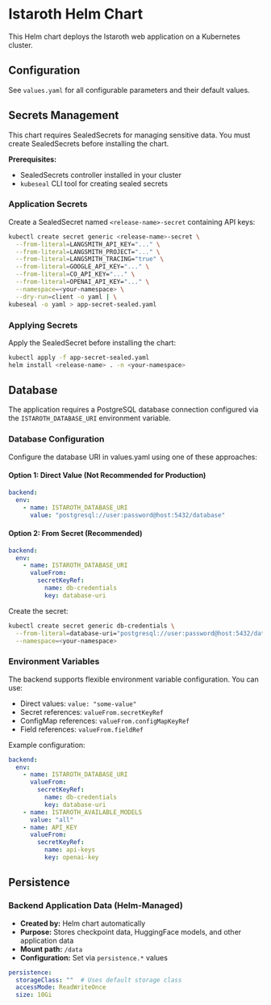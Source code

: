 # Istaroth Helm Chart

This Helm chart deploys the Istaroth web application on a Kubernetes cluster.

## Configuration

See `values.yaml` for all configurable parameters and their default values.

## Secrets Management

This chart requires SealedSecrets for managing sensitive data. You must create SealedSecrets before installing the chart.

**Prerequisites:**
- SealedSecrets controller installed in your cluster
- `kubeseal` CLI tool for creating sealed secrets

### Application Secrets

Create a SealedSecret named `<release-name>-secret` containing API keys:

```bash
kubectl create secret generic <release-name>-secret \
  --from-literal=LANGSMITH_API_KEY="..." \
  --from-literal=LANGSMITH_PROJECT="..." \
  --from-literal=LANGSMITH_TRACING="true" \
  --from-literal=GOOGLE_API_KEY="..." \
  --from-literal=CO_API_KEY="..." \
  --from-literal=OPENAI_API_KEY="..." \
  --namespace=<your-namespace> \
  --dry-run=client -o yaml | \
kubeseal -o yaml > app-secret-sealed.yaml
```

### Applying Secrets

Apply the SealedSecret before installing the chart:

```bash
kubectl apply -f app-secret-sealed.yaml
helm install <release-name> . -n <your-namespace>
```

## Database

The application requires a PostgreSQL database connection configured via the `ISTAROTH_DATABASE_URI` environment variable.

### Database Configuration

Configure the database URI in values.yaml using one of these approaches:

#### Option 1: Direct Value (Not Recommended for Production)
```yaml
backend:
  env:
    - name: ISTAROTH_DATABASE_URI
      value: "postgresql://user:password@host:5432/database"
```

#### Option 2: From Secret (Recommended)
```yaml
backend:
  env:
    - name: ISTAROTH_DATABASE_URI
      valueFrom:
        secretKeyRef:
          name: db-credentials
          key: database-uri
```

Create the secret:
```bash
kubectl create secret generic db-credentials \
  --from-literal=database-uri="postgresql://user:password@host:5432/database" \
  --namespace=<your-namespace>
```

### Environment Variables

The backend supports flexible environment variable configuration. You can use:
- Direct values: `value: "some-value"`
- Secret references: `valueFrom.secretKeyRef`
- ConfigMap references: `valueFrom.configMapKeyRef`
- Field references: `valueFrom.fieldRef`

Example configuration:
```yaml
backend:
  env:
    - name: ISTAROTH_DATABASE_URI
      valueFrom:
        secretKeyRef:
          name: db-credentials
          key: database-uri
    - name: ISTAROTH_AVAILABLE_MODELS
      value: "all"
    - name: API_KEY
      valueFrom:
        secretKeyRef:
          name: api-keys
          key: openai-key
```


## Persistence

### Backend Application Data (Helm-Managed)
- **Created by:** Helm chart automatically
- **Purpose:** Stores checkpoint data, HuggingFace models, and other application data
- **Mount path:** `/data`
- **Configuration:** Set via `persistence.*` values

```yaml
persistence:
  storageClass: ""  # Uses default storage class
  accessMode: ReadWriteOnce
  size: 10Gi
```
